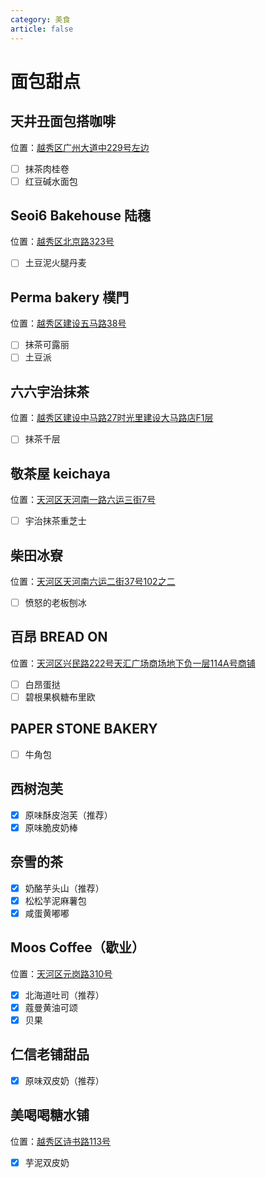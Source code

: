 ```yaml
---
category: 美食
article: false
---
```


# 面包甜点

## 天井丑面包搭咖啡

<span class="icon iconfont icon-locate"></span> 位置：<a href="https://ditu.amap.com/place/B0GUX59WHL" target="_blank">越秀区广州大道中229号左边</a>

- [ ] 抹茶肉桂卷
- [ ] 红豆碱水面包

## Seoi6 Bakehouse 陆穗

<span class="icon iconfont icon-locate"></span> 位置：<a href="https://ditu.amap.com/place/B0IA4AMHCI" target="_blank">越秀区北京路323号</a>

- [ ] 土豆泥火腿丹麦

## Perma bakery 樸門

<span class="icon iconfont icon-locate"></span> 位置：<a href="https://ditu.amap.com/place/B00141P0SU" target="_blank">越秀区建设五马路38号</a>

- [ ] 抹茶可露丽
- [ ] 土豆派

## 六六宇治抹茶

<span class="icon iconfont icon-locate"></span> 位置：<a href="https://ditu.amap.com/place/B0FFK6E8F0" target="_blank">越秀区建设中马路27时光里建设大马路店F1层</a>

- [ ] 抹茶千层

## 敬茶屋 keichaya

<span class="icon iconfont icon-locate"></span> 位置：<a href="https://ditu.amap.com/place/B0FFIIN6YK" target="_blank">天河区天河南一路六运三街7号</a>

- [ ] 宇治抹茶重芝士

## 柴田冰寮

<span class="icon iconfont icon-locate"></span> 位置：<a href="https://ditu.amap.com/place/B0G1AMXPN3" target="_blank">天河区天河南六运二街37号102之二</a>

- [ ] 愤怒的老板刨冰

## 百昂 BREAD ON

<span class="icon iconfont icon-locate"></span> 位置：<a href="https://ditu.amap.com/place/B0JACZRPA2" target="_blank">天河区兴民路222号天汇广场商场地下负一层114A号商铺</a>

- [ ] 白昂蛋挞
- [ ] 碧根果枫糖布里欧

## PAPER STONE BAKERY

- [ ] 牛角包

## 西树泡芙

- [x] 原味酥皮泡芙（推荐）
- [x] 原味脆皮奶棒

## 奈雪的茶

- [x] 奶酪芋头山（推荐）
- [x] 松松芋泥麻薯包
- [x] 咸蛋黄嘟嘟

## Moos Coffee（歇业）

<span class="icon iconfont icon-locate"></span> 位置：<a href="https://ditu.amap.com/place/B0FFFOBIXZ" target="_blank">天河区元岗路310号</a>

- [x] 北海道吐司（推荐）
- [x] 蔻曼黄油可颂
- [x] 贝果

## 仁信老铺甜品

- [x] 原味双皮奶（推荐）

## 美喝喝糖水铺

<span class="icon iconfont icon-locate"></span> 位置：<a href="https://ditu.amap.com/place/B0FFFZS28T" target="_blank">越秀区诗书路113号</a>

- [x] 芋泥双皮奶